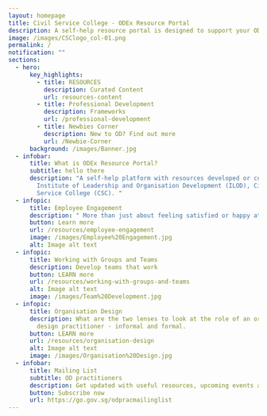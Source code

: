 ```yaml
---
layout: homepage
title: Civil Service College - ODEx Resource Portal
description: A self-help resource portal is designed to support your OD practice.
image: /images/CSClogo_col-01.png
permalink: /
notification: ""
sections:
  - hero:
      key_highlights:
        - title: RESOURCES
          description: Curated Content
          url: resources-content
        - title: Professional Development
          description: Frameworks
          url: /professional-development
        - title: Newbies Corner
          description: New to OD? Find out more
          url: /Newbie-Corner
      background: /images/Banner.jpg
  - infobar:
      title: What is ODEx Resource Portal?
      subtitle: hello there
      description: "A self-help platform with resources developed or curated by the
        Institute of Leadership and Organisation Development (ILOD), Civil
        Service College (CSC). "
  - infopic:
      title: Employee Engagement
      description: " More than just about feeling satisfied or happy at work"
      button: Learn more
      url: /resources/employee-engagement
      image: /images/Employee%20Engagement.jpg
      alt: Image alt text
  - infopic:
      title: Working with Groups and Teams
      description: Develop teams that work
      button: LEARN more
      url: /resources/working-with-groups-and-teams
      alt: Image alt text
      image: /images/Team%20Development.jpg
  - infopic:
      title: Organisation Design
      description: What are the two lenses to look at the role of an organisation
        design practitioner - informal and formal.
      button: LEARN more
      url: /resources/organisation-design
      alt: Image alt text
      image: /images/Organisation%20Design.jpg
  - infobar:
      title: Mailing List
      subtitle: OD practitioners
      description: Get updated with useful resources, upcoming events and programmes
      button: Subscribe now
      url: https://go.gov.sg/odpracmailinglist
---
```


